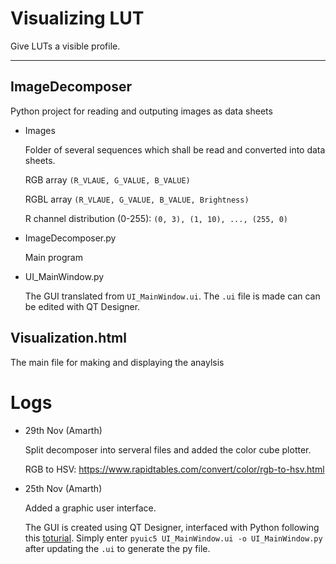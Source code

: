 # Visualizing LUT

Give LUTs a visible profile. 

------------------------------------------

## ImageDecomposer

Python project for reading and outputing images as data sheets 

* Images 

  Folder of several sequences which shall be read and converted into data sheets.
  
  RGB array `(R_VLAUE, G_VALUE, B_VALUE)`
  
  RGBL array `(R_VLAUE, G_VALUE, B_VALUE, Brightness)`
  
  R channel distribution (0-255): `(0, 3), (1, 10), ..., (255, 0)`

* ImageDecomposer.py
  
  Main program 

* UI_MainWindow.py

  The GUI translated from `UI_MainWindow.ui`. The `.ui` file is made can can be edited with QT Designer.


## Visualization.html

The main file for making and displaying the anaylsis 

# Logs 

* 29th Nov (Amarth)
  
  Split decomposer into serveral files and added the color cube plotter.

  RGB to HSV: https://www.rapidtables.com/convert/color/rgb-to-hsv.html 

* 25th Nov (Amarth)

  Added a graphic user interface. 

  The GUI is created using QT Designer, interfaced with Python following 
  this [toturial](https://www.pythonguis.com/tutorials/first-steps-qt-creator/). 
  Simply enter `pyuic5 UI_MainWindow.ui -o UI_MainWindow.py` after updating the `.ui`
  to generate the py file. 
